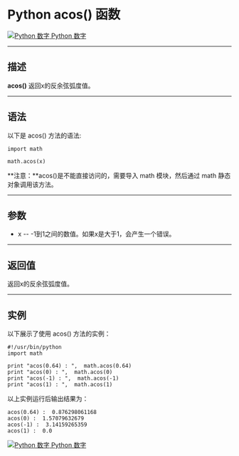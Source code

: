 Python acos() 函数
================

 [![Python 数字](../images/up.gif) Python 数字](python-numbers.html)

* * *

描述
--

**acos()** 返回x的反余弦弧度值。

* * *

语法
--

以下是 acos() 方法的语法:
```
import math

math.acos(x)
```
**注意：**acos()是不能直接访问的，需要导入 math 模块，然后通过 math 静态对象调用该方法。

* * *

参数
--

*   x -- -1到1之间的数值。如果x是大于1，会产生一个错误。

* * *

返回值
---

返回x的反余弦弧度值。

* * *

实例
--

以下展示了使用 acos() 方法的实例：
```
#!/usr/bin/python
import math

print "acos(0.64) : ",  math.acos(0.64)
print "acos(0) : ",  math.acos(0)
print "acos(-1) : ",  math.acos(-1)
print "acos(1) : ",  math.acos(1)
```
以上实例运行后输出结果为：
```
acos(0.64) :  0.876298061168
acos(0) :  1.57079632679
acos(-1) :  3.14159265359
acos(1) :  0.0
```
 [![Python 数字](../images/up.gif) Python 数字](python-numbers.html)